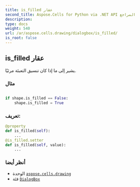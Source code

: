 ```yaml
---
title: is_filled عقار
second_title: Aspose.Cells for Python via .NET API المراجع
description:
type: docs
weight: 540
url: /ar/aspose.cells.drawing/dialogbox/is_filled/
is_root: false
---
```

##  is_filled عقار

يشير إلى ما إذا كان تنسيق التعبئة مرئيًا.

###  مثال

```python

if shape.is_filled == False:
    shape.is_filled = True

```
###  تعريف:
```python
@property
def is_filled(self):
    ...
@is_filled.setter
def is_filled(self, value):
    ...
```

###  أنظر أيضا
* الوحدة [`aspose.cells.drawing`](../../)
* فئة [`DialogBox`](/cells/python-net/ar/aspose.cells.drawing/dialogbox)
